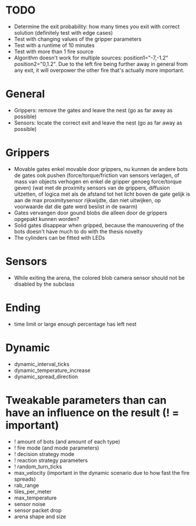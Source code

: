 # TODO
- Determine the exit probability: how many times you exit with correct solution (definitely test with edge cases)
- Test with changing values of the gripper parameters
- Test with a runtime of 10 minutes
- Test with more than 1 fire source
- Algorithm doesn't work for multiple sources: position1="-7,-1.2" position2="0,1.2". Due to the left fire being further away in general from any exit, it will overpower the other fire that's actually more important.










# General
- Grippers: remove the gates and leave the nest (go as far away as possible)
- Sensors: locate the correct exit and leave the nest (go as far away as possible)

# Grippers
- Movable gates enkel movable door grippers, nu kunnen de andere bots de gates ook pushen (force/torque/friction van sensors verlagen, of mass van objects verhogen en enkel de gripper genoeg force/torque geven) (wat met de proximity sensors van de grippers, diffusion uitzetten, of logica met als de afstand tot het licht boven de gate gelijk is aan de max proximitysensor rijkwijdte, dan niet uitwijken, op voorwaarde dat die gate werd beslist in de swarm)
- Gates vervangen door gound blobs die alleen door de grippers opgepakt kunnen worden?
- Solid gates disappear when gripped, because the manouvering of the bots doesn't have much to do with the thesis novelty
- The cylinders can be fitted with LEDs

# Sensors
- While exiting the arena, the colored blob camera sensor should not be disabled by the subclass

# Ending
- time limit or large enough percentage has left nest

# Dynamic
- dynamic_interval_ticks
- dynamic_temperature_increase
- dynamic_spread_direction

# Tweakable parameters than can have an influence on the result (! = important)
- ! amount of bots (and amount of each type)
- ! fire mode (and mode parameters)
- ! decision strategy mode
- ! reaction strategy parameters
- ! random_turn_ticks
- max_velocity (important in the dynamic scenario due to how fast the fire spreads)
- rab_range
- tiles_per_meter
- max_temperature
- sensor noise
- sensor packet drop
- arena shape and size